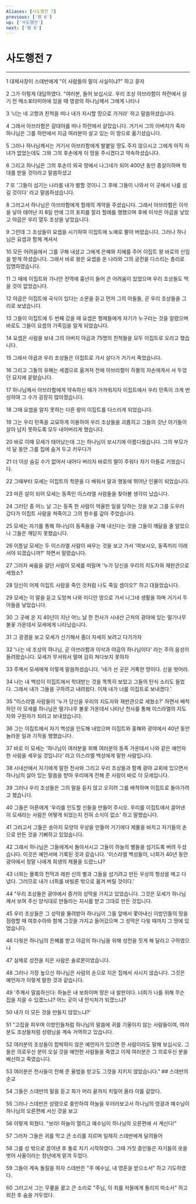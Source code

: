 ```yaml
---
Aliases: [사도행전 7]
previous: ['행 6']
up: ['사도행전']
next: ['행 8']
---
```

# 사도행전 7

***


1 대제사장이 스데반에게 "이 사람들의 말이 사실이냐?" 하고 묻자 

2 그가 이렇게 대답하였다. "여러분, 들어 보십시오. 우리 조상 아브라함이 하란에서 살기 전 메소포타미아에 있을 때 영광의 하나님께서 그에게 나타나 

3 '너는 네 고향과 친척을 떠나 내가 지시할 땅으로 가거라' 하고 말씀하셨습니다. 

4 그래서 아브라함은 갈대아를 떠나 하란에서 살았습니다. 거기서 그의 아버지가 죽자 하나님은 그를 하란에서 지금 여러분이 살고 있는 이 땅으로 옮기셨습니다. 

5 그러나 하나님께서는 거기서 아브라함에게 발붙일 땅도 주지 않으시고 그에게 아직 자녀가 없었는데도 그와 그의 후손에게 이 땅을 주시겠다고 약속하셨습니다. 

6 그리고 하나님은 그의 후손이 외국 땅에서 나그네가 되어 400년 동안 종살이하며 학대를 받을 것이라고 말씀하셨고 

7 또 '그들이 섬기는 나라를 내가 벌할 것이니 그 후에 그들이 나와서 이 곳에서 나를 섬길 것이다' 라고 말씀하셨습니다. 

8 그러고서 하나님은 아브라함에게 할례의 계약을 주셨습니다. 그래서 아브라함은 이삭을 낳아 태어난 지 8일 만에 그의 포피를 잘라 할례를 행했으며 후에 이삭은 야곱을 낳았고 야곱은 우리 열두 조상을 낳았습니다. 

9 그런데 그 조상들이 요셉을 시기하여 이집트에 노예로 팔아 버렸습니다. 그러나 하나님은 요셉과 함께 계셔서 

10 모든 어려움에서 그를 구해 내셨고 그에게 은혜와 지혜를 주어 이집트 왕 바로의 신임을 받게 하셨습니다. 그래서 바로 왕은 요셉을 온 나라와 그의 궁전을 다스리는 총리로 임명하였습니다. 

11 그 때에 이집트와 가나안 전역에 흉년이 들어 큰 어려움이 있었으며 우리 조상들도 먹을 것이 없었습니다. 

12 야곱은 이집트에 곡식이 있다는 소문을 듣고 먼저 그의 아들들, 곧 우리 조상들을 그리로 보냈습니다. 

13 그들이 이집트에 두 번째 갔을 때 요셉은 형제들에게 자기가 누구라는 것을 알렸으며 바로도 그들이 요셉의 가족임을 알게 되었습니다. 

14 요셉은 사람을 보내 그의 아버지 야곱과 75명의 친척들을 모두 이집트로 오라고 했습니다. 

15 그래서 야곱과 우리 조상들은 이집트로 가서 살다가 거기서 죽었습니다. 

16 그리고 그들의 유해는 세겜으로 옮겨져 전에 아브라함이 하몰의 자손에게서 사 두었던 묘지에 묻혔습니다. 

17 하나님께서 아브라함에게 약속하신 때가 가까워지자 이집트에서 우리 민족이 크게 번성하여 그 수가 굉장히 많아졌습니다. 

18 그때 요셉을 알지 못하는 다른 왕이 이집트를 다스리게 되었습니다. 

19 그는 우리 민족을 교묘하게 이용하여 우리 조상들을 괴롭히고 그들의 갓난 아기들이 살아 남지 못하도록 모두 내어버리게 했습니다. 

20 바로 이때 모세가 태어났는데 그는 하나님이 보시기에 아름다웠습니다. 그의 부모가 석 달 동안 그를 집에 숨겨 두고 키우다가 

21 더 이상 숨길 수가 없어서 내어다 버리자 바로의 딸이 주워다 자기 아들로 키웠습니다. 

22 그때부터 모세는 이집트의 학문을 다 배워서 말과 행동에 뛰어난 인물이 되었습니다. 

23 마흔 살이 되어 모세는 동족인 이스라엘 사람들을 찾아볼 생각이 났습니다. 

24 그러던 중 어느 날 그는 동족 한 사람이 억울한 일을 당하는 것을 보고 그를 도우러 갔다가 이집트 사람을 쳐죽이고 그의 원수를 갚아 주었습니다. 

25 모세는 자기를 통해 하나님이 동족들을 구해 내신다는 것을 그들이 깨달을 줄 알았으나 그들은 깨닫지 못했습니다. 

26 이튿날 모세는 두 이스라엘 사람이 싸우는 것을 보고 가서 '여보시오, 동족끼리 이래서야 되겠습니까?' 하면서 말렸습니다. 

27 그러자 싸움을 걸던 사람이 모세를 떠밀며 '누가 당신을 우리의 지도자와 재판관으로 세웠소? 

28 당신이 어제 이집트 사람을 죽인 것처럼 나도 죽일 셈이오?' 하고 대들었습니다. 

29 모세는 이 말을 듣고 도망쳐 나와 미디안 땅으로 가서 나그네 생활을 하며 거기서 두 아들을 낳았습니다. 

30 그 곳에 온 지 40년이 지난 어느 날 한 천사가 시내산 근처의 광야에 있는 떨기나무 불꽃 가운데서 모세에게 나타났습니다. 

31 그 광경을 보고 모세가 신기해서 좀더 자세히 보려고 다가가자 

32 '나는 네 조상의 하나님, 곧 아브라함과 이삭과 야곱의 하나님이다' 라는 주의 음성이 들려왔습니다. 모세가 무서워서 떨며 감히 쳐다보지 못하자 

33 주께서 모세에게 이렇게 말씀하셨습니다. '네가 선 곳은 거룩한 땅이다. 신을 벗어라. 

34 나는 내 백성이 이집트에서 학대받는 것을 똑똑히 보았고 그들의 탄식 소리도 들었다. 그래서 내가 그들을 구하려고 내려왔다. 이제 내가 너를 이집트로 보내겠다.' 

35 "이스라엘 사람들이 '누가 당신을 우리의 지도자와 재판관으로 세웠소?' 하면서 배척하던 이 모세를 하나님은 떨기나무 불꽃 가운데서 나타난 천사를 통해 이스라엘의 지도자와 구원자가 되라고 보내셨습니다. 

36 그는 이집트에서 자기 백성을 인도해 내었으며 이집트와 홍해와 광야에서 40년 동안 놀라운 일과 기적을 행했습니다. 

37 바로 이 모세는 '하나님이 여러분을 위해 여러분의 동족 가운데서 나와 같은 예언자 한 사람을 세우실 것입니다' 라고 이스라엘 백성에게 말한 사람입니다. 

38 시내산에서 자기에게 말한 천사와 그리고 우리 조상들과 함께 광야 교회에 있으면서 하나님의 살아 있는 말씀을 받아 우리에게 전해 준 사람이 바로 이 모세입니다. 

39 그러나 우리 조상들은 그의 말을 듣지 않고 오히려 그를 배척하며 이집트로 돌아가려고 했습니다. 

40 그들은 아론에게 '우리를 인도할 신들을 만들어 주시오. 우리를 이집트에서 끌어낸 이 모세라는 사람은 어떻게 되었는지 전혀 소식이 없소' 하고 말했습니다. 

41 그러고서 그들은 송아지 모양의 우상을 만들어 거기에다 제물을 바치고 자기들의 손으로 만든 것을 기뻐하고 있었습니다. 

42 그래서 하나님은 그들에게서 돌아서시고 그들이 하늘의 별들을 섬기도록 버려 두셨습니다. 이것은 예언서에 기록된 것과 같습니다. '이스라엘 백성들아, 너희가 40년 동안 광야에서 정말 나에게 희생의 제물을 드렸느냐? 

43 너희는 몰록의 천막과 레판 신의 별과 그들을 섬기려고 만든 우상의 형상을 메고 다녔다. 그러므로 내가 너희를 바빌론 밖으로 옮겨 버릴 것이다.' 

44 "우리 조상들은 광야에서 증거의 성막을 가지고 있었습니다. 그것은 모세가 하나님께서 보여 주신 양식대로 만들라는 지시를 받고 그대로 만든 것입니다. 

45 우리 조상들은 그 성막을 물려받아 하나님이 그들 앞에서 쫓아내신 이방인들의 땅을 점령할 때 여호수아와 함께 그것을 가지고 들어갔으며 그 성막은 다윗 때까지 그 땅에 있었습니다. 

46 다윗은 하나님의 은혜를 받고 야곱의 하나님을 위해 성전을 짓게 해 달라고 구하였으나 

47 실제로 성전을 지은 사람은 솔로몬이었습니다. 

48 그러나 가장 높으신 하나님은 사람의 손으로 지은 집에서 사시지 않습니다. 그것은 예언자가 이렇게 말한 것과 같습니다. 

49 '주께서 말씀하신다: 하늘은 내 보좌이며 땅은 내 발판이다. 너희가 나를 위해 무슨 집을 지을 수 있겠느냐? 어느 곳이 내 안식처가 되겠느냐? 

50 내가 이 모든 것을 만들지 않았느냐?' 

51 "고집을 피우며 이방인들처럼 하나님의 말씀에 귀를 기울이지 않는 사람들이여, 여러분도 조상들처럼 성령님을 계속 거역하고 있습니다. 

52 여러분의 조상들이 핍박하지 않은 예언자가 있으면 한 사람이라도 말해 보십시오. 그들은 의로우신 분이 오실 것을 예언한 사람들을 죽였고 이제 여러분은 그 의로우신 분을 배신하고 죽였습니다. 

53 여러분은 천사들이 전해 준 율법을 받고도 그것을 지키지 않았습니다." ## 스데반의 순교 

54 그들은 스데반의 말을 듣고 화가 머리 끝까지 치밀어 올라 이를 갈았다. 

55 그러나 스데반은 성령으로 충만하여 하늘을 우러러보고서 하나님의 영광과 예수님이 하나님의 오른편에 서신 것을 보고 

56 이렇게 외쳤다. "보라! 하늘이 열리고 예수님이 하나님의 오른편에 서 계신다!" 

57 그러자 그들은 귀를 막고 큰 소리를 지르며 일제히 스데반에게 달려들어 

58 그를 성 밖으로 끌어낸 후 돌로 치기 시작하였다. 그때 거짓 증인들은 자기들의 옷을 벗어 사울이라는 청년에게 맡겨 두었다. 

59 그들이 계속 돌질을 하자 스데반은 "주 예수님, 내 영혼을 받으소서" 하고 기도하였다. 

60 그러고서 그는 무릎을 꿇고 큰 소리로 "주님, 이 죄를 저들에게 돌리지 마소서" 하고 외친 후 숨을 거두었다.
